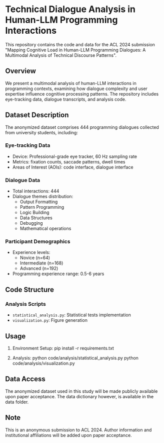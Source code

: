 # Technical Dialogue Analysis in Human-LLM Programming Interactions

This repository contains the code and data for the ACL 2024 submission "Mapping Cognitive Load in Human-LLM Programming Dialogues: A Multimodal Analysis of Technical Discourse Patterns".

## Overview

We present a multimodal analysis of human-LLM interactions in programming contexts, examining how dialogue complexity and user expertise influence cognitive processing patterns. The repository includes eye-tracking data, dialogue transcripts, and analysis code.

## Dataset Description

The anonymized dataset comprises 444 programming dialogues collected from university students, including:

### Eye-tracking Data
- Device: Professional-grade eye tracker, 60 Hz sampling rate
- Metrics: fixation counts, saccade patterns, dwell times
- Areas of Interest (AOIs): code interface, dialogue interface

### Dialogue Data
- Total interactions: 444
- Dialogue themes distribution:
  - Output Formatting 
  - Pattern Programming 
  - Logic Building
  - Data Structures
  - Debugging
  - Mathematical operations

### Participant Demographics
- Experience levels:
  - Novice (n=64)
  - Intermediate (n=168)
  - Advanced (n=192)
- Programming experience range: 0.5-6 years

## Code Structure

### Analysis Scripts
- `statistical_analysis.py`: Statistical tests implementation
- `visualization.py`: Figure generation

## Usage

1. Environment Setup:
    pip install -r requirements.txt

2. Analysis:
    python code/analysis/statistical_analysis.py
    python code/analysis/visualization.py

## Data Access

The anonymized dataset used in this study will be made publicly available upon paper acceptance. The data dictionary however, is available in the data folder.

## Note

This is an anonymous submission to ACL 2024. Author information and institutional affiliations will be added upon paper acceptance.
